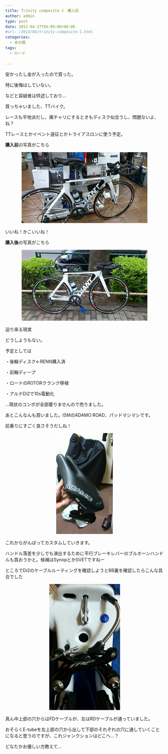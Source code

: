 ```yaml
---
title: Trinity composite 1　購入記
author: admin
type: post
date: 2013-04-27T04:09:00+00:00
#url: /2013/04/trinity-composite-1.html
categories:
  - 未分類
tags:
  - ロード

---
```

安かったし金が入ったので買った。

特に後悔はしていない。

などと容疑者は供述しており…

買っちゃいました、TTバイク。

レースも平地派だし、痛チャリにするときもディスク似合うし、問題ないよ、ね？

TTレースとかイベント遠征とかトライアスロンに使う予定。

**購入前**の写真がこちら

<div class="separator" style="clear: both; text-align: center;">
  <img border="0" src="/wp-content/uploads/2013/04/DSC_1455.jpg" height="225" width="400" />
</div>

いいね！かこいいね！

**購入後**の写真がこちら

<div class="separator" style="clear: both; text-align: center;">
  <img border="0" src="/wp-content/uploads/2013/04/DSC_1500.jpg" height="225" width="400" />
</div>

迫り来る現実

どうしようもない。

予定としては

・後輪ディスク←RENN購入済

・前輪ディープ

・ロードのROTORクランク移植

・アルテDi2で10s電動化

…現状のコンポが全部要りませんので売りました。

あとこんなんも買いました。ISMのADAMO ROAD、パッドマシマシです。

前乗りにすごく良さそうだしね！

<div class="separator" style="clear: both; text-align: center;">
  <img border="0" src="/wp-content/uploads/2013/04/DSC_1530.jpg" height="320" width="180" />
</div>

これからがんばってカスタムしていきます。

ハンドル落差を少しでも演出するために平行ブレーキレバーのブルホーンハンドルも買おうかと。候補はSynopとかSVETですねー



<div class="separator" style="clear: both; text-align: center;">
</div>

ところでDi2のケーブルルーティングを確認しようとBB裏を確認したらこんな具合でした

<div class="separator" style="clear: both; text-align: center;">
  <img border="0" src="/wp-content/uploads/2013/04/DSC_1518.jpg" height="400" width="225" />
</div>

真ん中上部の穴からはFDケーブルが、左はRDケーブルが通っていました。

おそらくE-tubeを左上部の穴から出して下部のそれぞれの穴に通していくことになると思うのですが、これジャンクションはどこへ…？

どなたかお優しい方教えて…


